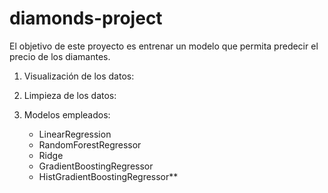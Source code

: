 # diamonds-project

El objetivo de este proyecto es entrenar un modelo que permita predecir el precio de los diamantes.

1. Visualización de los datos:

2. Limpieza de los datos:


3. Modelos empleados:
    - LinearRegression
    - RandomForestRegressor
    - Ridge
    - GradientBoostingRegressor
    - HistGradientBoostingRegressor**
    
    
